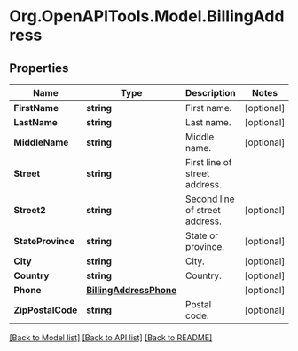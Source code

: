 # Org.OpenAPITools.Model.BillingAddress
## Properties

Name | Type | Description | Notes
------------ | ------------- | ------------- | -------------
**FirstName** | **string** | First name. | [optional] 
**LastName** | **string** | Last name. | [optional] 
**MiddleName** | **string** | Middle name. | [optional] 
**Street** | **string** | First line of street address. | 
**Street2** | **string** | Second line of street address. | [optional] 
**StateProvince** | **string** | State or province. | [optional] 
**City** | **string** | City. | [optional] 
**Country** | **string** | Country. | [optional] 
**Phone** | [**BillingAddressPhone**](BillingAddressPhone.md) |  | [optional] 
**ZipPostalCode** | **string** | Postal code. | [optional] 

[[Back to Model list]](../README.md#documentation-for-models) [[Back to API list]](../README.md#documentation-for-api-endpoints) [[Back to README]](../README.md)

